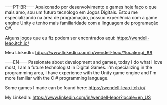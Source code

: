 ----PT-BR----
Apaixonado por desenvolvimento e games hoje faço o que mais amo, 
sou um futuro tecnólogo em Jogos Digitais. Estou me especializando 
na área de programação, possuo experiência com a game engine Unity 
e tenho mais familiaridade com a linguagem de programação C#.

Alguns jogos que eu fiz podem ser encontrados aqui: https://wendell-leao.itch.io/ 

Meu LinkedIn: https://www.linkedin.com/in/wendell-leao/?locale=pt_BR

----EN----
Passionate about development and games, today I do what I love most, 
I am a future technologist in Digital Games. I'm specializing in the 
programming area, I have experience with the Unity game engine and 
I'm more familiar with the C # programming language.

Some games I made can be found here: https://wendell-leao.itch.io/ 

My LinkedIn: https://www.linkedin.com/in/wendell-leao/?locale=en_US
